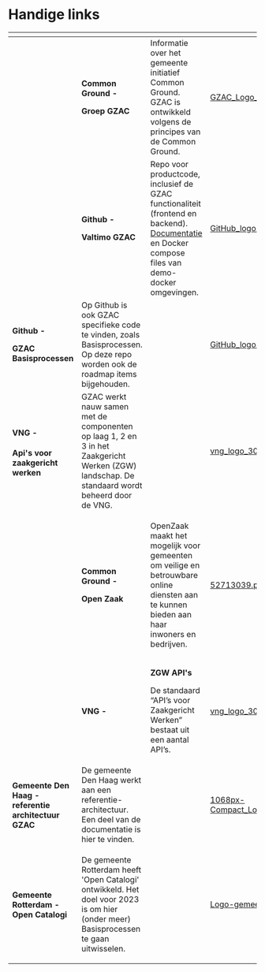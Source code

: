# Handige links

<table data-view="cards"><thead><tr><th></th><th></th><th></th><th data-hidden data-card-cover data-type="files"></th><th data-hidden data-card-target data-type="content-ref"></th></tr></thead><tbody><tr><td></td><td><p><strong>Common Ground -</strong> </p><p><strong>Groep GZAC</strong></p></td><td>Informatie over het gemeente initiatief Common Ground. GZAC is ontwikkeld volgens de principes van de Common Ground.</td><td><a href="../.gitbook/assets/GZAC_Logo_2.jpg">GZAC_Logo_2.jpg</a></td><td><a href="https://commonground.nl/groups/view/14e43108-a1cc-44b1-bf95-7754cfd3f2e0/team-generiek-afhandel-component">https://commonground.nl/groups/view/14e43108-a1cc-44b1-bf95-7754cfd3f2e0/team-generiek-afhandel-component</a></td></tr><tr><td></td><td><p><strong>Github -</strong> </p><p><strong>Valtimo GZAC</strong></p></td><td>Repo voor productcode, inclusief de GZAC functionaliteit (frontend en backend). <a href="https://docs.valtimo.nl/">Documentatie</a> en Docker compose files van demo-docker omgevingen. </td><td><a href="../.gitbook/assets/GitHub_logo.png">GitHub_logo.png</a></td><td><a href="https://github.com/generiekzaakafhandelcomponent">https://github.com/generiekzaakafhandelcomponent</a></td></tr><tr><td><p></p><p><strong>Github -</strong> </p><p><strong>GZAC Basisprocessen</strong></p></td><td>Op Github is ook GZAC specifieke code te vinden, zoals Basisprocessen. Op deze repo worden ook de roadmap items bijgehouden. </td><td></td><td><a href="../.gitbook/assets/GitHub_logo.png">GitHub_logo.png</a></td><td><a href="https://github.com/generiekzaakafhandelcomponent/Basisprocessen">https://github.com/generiekzaakafhandelcomponent/Basisprocessen</a></td></tr><tr><td><h4>VNG -  </h4><p><strong>Api's voor zaakgericht werken</strong></p></td><td>GZAC werkt nauw samen met de componenten op laag 1, 2 en 3 in het Zaakgericht Werken (ZGW) landschap. De standaard wordt beheerd door de VNG. </td><td></td><td><a href="../.gitbook/assets/vng_logo_300 (1).png">vng_logo_300 (1).png</a></td><td></td></tr><tr><td></td><td><p><strong>Common Ground -</strong></p><p><strong>Open Zaak</strong></p></td><td><p></p><p>OpenZaak maakt het mogelijk voor gemeenten om veilige en betrouwbare online diensten aan te kunnen bieden aan haar inwoners en bedrijven.</p></td><td><a href="../.gitbook/assets/52713039.png">52713039.png</a></td><td><a href="https://github.com/open-zaak">https://github.com/open-zaak</a></td></tr><tr><td></td><td><strong>VNG -</strong> </td><td><p><strong>ZGW API's</strong></p><p></p><p>De standaard “API’s voor Zaakgericht Werken” bestaat uit een aantal API’s.</p></td><td><a href="../.gitbook/assets/vng_logo_300.png">vng_logo_300.png</a></td><td><a href="https://vng-realisatie.github.io/gemma-zaken/standaard/">https://vng-realisatie.github.io/gemma-zaken/standaard/</a></td></tr><tr><td><h4>Gemeente Den Haag -  referentie architectuur GZAC</h4></td><td>De gemeente Den Haag werkt aan een referentie-architectuur. Een deel van de documentatie is hier te vinden. </td><td></td><td><a href="../.gitbook/assets/1068px-Compact_Logo_gemeente_Den_Haag.svg.png">1068px-Compact_Logo_gemeente_Den_Haag.svg.png</a></td><td></td></tr><tr><td><h4> Gemeente Rotterdam - Open Catalogi </h4></td><td><p></p><p>De gemeente Rotterdam heeft 'Open Catalogi' ontwikkeld. Het doel voor 2023 is om hier (onder meer) Basisprocessen te gaan uitwisselen. </p></td><td></td><td><a href="../.gitbook/assets/Logo-gemeente-Rotterdam.png">Logo-gemeente-Rotterdam.png</a></td><td></td></tr></tbody></table>

&#x20;

